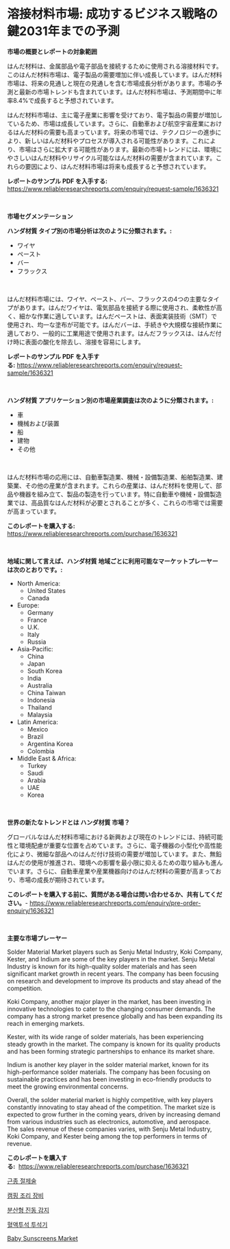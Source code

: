 <p><h1>溶接材料市場: 成功するビジネス戦略の鍵2031年までの予測</h1></p><p><strong>市場の概要とレポートの対象範囲</strong></p>
<p><p>はんだ材料は、金属部品や電子部品を接続するために使用される溶接材料です。このはんだ材料市場は、電子製品の需要増加に伴い成長しています。はんだ材料市場は、将来の見通しと現在の見通しを含む市場成長分析があります。市場の予測と最新の市場トレンドも含まれています。はんだ材料市場は、予測期間中に年率8.4%で成長すると予想されています。</p><p>はんだ材料市場は、主に電子産業に影響を受けており、電子製品の需要が増加しているため、市場は成長しています。さらに、自動車および航空宇宙産業におけるはんだ材料の需要も高まっています。将来の市場では、テクノロジーの進歩により、新しいはんだ材料やプロセスが導入される可能性があります。これにより、市場はさらに拡大する可能性があります。最新の市場トレンドには、環境にやさしいはんだ材料やリサイクル可能なはんだ材料の需要が含まれています。これらの要因により、はんだ材料市場は将来も成長すると予想されています。</p></p>
<p><strong>レポートのサンプル PDF を入手する:</strong> <a href="https://www.reliableresearchreports.com/enquiry/request-sample/1636321">https://www.reliableresearchreports.com/enquiry/request-sample/1636321</a></p>
<p>&nbsp;</p>
<p><strong>市場セグメンテーション</strong></p>
<p><strong>ハンダ材質 タイプ別の市場分析は次のように分類されます。:</strong></p>
<p><ul><li>ワイヤ</li><li>ペースト</li><li>バー</li><li>フラックス</li></ul></p>
<p>&nbsp;</p>
<p><p>はんだ材料市場には、ワイヤ、ペースト、バー、フラックスの4つの主要なタイプがあります。はんだワイヤは、電気部品を接続する際に使用され、柔軟性が高く、細かな作業に適しています。はんだペーストは、表面実装技術（SMT）で使用され、均一な塗布が可能です。はんだバーは、手続きや大規模な接続作業に適しており、一般的に工業用途で使用されます。はんだフラックスは、はんだ付け時に表面の酸化を除去し、溶接を容易にします。</p></p>
<p><strong>レポートのサンプル PDF を入手する:</strong>&nbsp;<a href="https://www.reliableresearchreports.com/enquiry/request-sample/1636321">https://www.reliableresearchreports.com/enquiry/request-sample/1636321</a></p>
<p>&nbsp;</p>
<p><strong> ハンダ材質 アプリケーション別の市場産業調査は次のように分類されます。:</strong></p>
<p><ul><li>車</li><li>機械および装置</li><li>船</li><li>建物</li><li>その他</li></ul></p>
<p>&nbsp;</p>
<p><p>はんだ材料市場の応用には、自動車製造業、機械・設備製造業、船舶製造業、建築業、その他の産業が含まれます。これらの産業は、はんだ材料を使用して、部品や機器を組み立て、製品の製造を行っています。特に自動車や機械・設備製造業では、高品質なはんだ材料が必要とされることが多く、これらの市場では需要が高まっています。</p></p>
<p><strong>このレポートを購入する:</strong>&nbsp; <a href="https://www.reliableresearchreports.com/purchase/1636321">https://www.reliableresearchreports.com/purchase/1636321</a></p>
<p>&nbsp;</p>
<p><strong>地域に関して言えば、ハンダ材質 地域ごとに利用可能なマーケットプレーヤーは次のとおりです。:</strong></p>
<p><ul>
    <li>
        North America:
        <ul>
            <li>United States</li>
            <li>Canada</li>
        </ul>
    </li>
    <li>
        Europe:
        <ul>
            <li>Germany</li>
            <li>France</li>
            <li>U.K.</li>
            <li>Italy</li>
            <li>Russia</li>
        </ul>
    </li>
    <li>
        Asia-Pacific:
        <ul>
            <li>China</li>
            <li>Japan</li>
            <li>South Korea</li>
            <li>India</li>
            <li>Australia</li>
            <li>China Taiwan</li>
            <li>Indonesia</li>
            <li>Thailand</li>
            <li>Malaysia</li>
        </ul>
    </li>
    <li>
        Latin America:
        <ul>
            <li>Mexico</li>
            <li>Brazil</li>
            <li>Argentina Korea</li>
            <li>Colombia</li>
        </ul>
    </li>
    <li>
        Middle East & Africa:
        <ul>
            <li>Turkey</li>
            <li>Saudi</li>
            <li>Arabia</li>
            <li>UAE</li>
            <li>Korea</li>
        </ul>
    </li>
    </ul></p>
<p>&nbsp;</p>
<p><strong>世界の新たなトレンドとは ハンダ材質 市場？</strong></p>
<p><p>グローバルなはんだ材料市場における新興および現在のトレンドには、持続可能性と環境配慮が重要な位置を占めています。さらに、電子機器の小型化や高性能化により、微細な部品へのはんだ付け技術の需要が増加しています。また、無鉛はんだの使用が推進され、環境への影響を最小限に抑えるための取り組みも進んでいます。さらに、自動車産業や産業機器向けのはんだ材料の需要が高まっており、市場の成長が期待されています。</p></p>
<p><strong>このレポートを購入する前に、質問がある場合は問い合わせるか、共有してください。</strong>- <a href="https://www.reliableresearchreports.com/enquiry/pre-order-enquiry/1636321">https://www.reliableresearchreports.com/enquiry/pre-order-enquiry/1636321</a></p>
<p>&nbsp;</p>
<p><strong>主要な市場プレーヤー</strong></p>
<p><p>Solder Material Market players such as Senju Metal Industry, Koki Company, Kester, and Indium are some of the key players in the market. Senju Metal Industry is known for its high-quality solder materials and has seen significant market growth in recent years. The company has been focusing on research and development to improve its products and stay ahead of the competition.</p><p>Koki Company, another major player in the market, has been investing in innovative technologies to cater to the changing consumer demands. The company has a strong market presence globally and has been expanding its reach in emerging markets.</p><p>Kester, with its wide range of solder materials, has been experiencing steady growth in the market. The company is known for its quality products and has been forming strategic partnerships to enhance its market share.</p><p>Indium is another key player in the solder material market, known for its high-performance solder materials. The company has been focusing on sustainable practices and has been investing in eco-friendly products to meet the growing environmental concerns.</p><p>Overall, the solder material market is highly competitive, with key players constantly innovating to stay ahead of the competition. The market size is expected to grow further in the coming years, driven by increasing demand from various industries such as electronics, automotive, and aerospace. The sales revenue of these companies varies, with Senju Metal Industry, Koki Company, and Kester being among the top performers in terms of revenue.</p></p>
<p><strong>このレポートを購入する:</strong>&nbsp;&nbsp;<a href="https://www.reliableresearchreports.com/purchase/1636321">https://www.reliableresearchreports.com/purchase/1636321</a></p>
<p><p><a href="https://medium.com/@hershelkris/myomectomy-%EC%8B%9C%EC%9E%A5-%EC%9D%B8%EC%82%AC%EC%9D%B4%ED%8A%B8-%EC%8B%9C%EC%9E%A5-%EB%8F%99%ED%96%A5-%EC%84%B1%EC%9E%A5-2024%EB%85%84%EB%B6%80%ED%84%B0-2031%EB%85%84%EA%B9%8C%EC%A7%80-%EC%98%88%EC%B8%A1-5d6100648de4">근종 절제술</a></p><p><a href="https://github.com/akzkkws047661437/Market-Research-Report-List-1/blob/main/76059277139.md">캠핑 조리 장비</a></p><p><a href="https://medium.com/@lowellleke20231/%EB%B6%84%EC%82%B0-%EC%A7%84%EB%8F%99-%EA%B0%90%EC%A7%80-%EC%8B%9C%EC%9E%A5-%EC%A7%80%ED%91%9C%EC%9D%98-%ED%95%B4%EB%8F%85-%EC%8B%9C%EC%9E%A5-%EC%A0%90%EC%9C%A0%EC%9C%A8-%ED%8A%B8%EB%A0%8C%EB%93%9C-%EB%B0%8F-%EC%84%B1%EC%9E%A5-%ED%8C%A8%ED%84%B4-e2903590ef33">분산형 진동 감지</a></p><p><a href="https://github.com/CorEmtymerich56566/Market-Research-Report-List-1/blob/main/93858877138.md">혈액투석 투석기</a></p><p><a href="https://github.com/Airanohannonzb68e5pb53oc1/Market-Research-Report-List-1/blob/main/baby-sunscreens-market.md">Baby Sunscreens Market</a></p></p>
